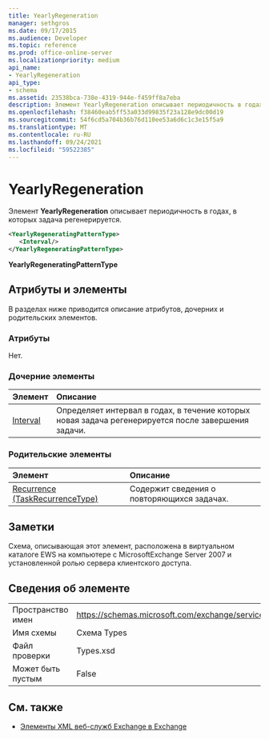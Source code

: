 ```yaml
---
title: YearlyRegeneration
manager: sethgros
ms.date: 09/17/2015
ms.audience: Developer
ms.topic: reference
ms.prod: office-online-server
ms.localizationpriority: medium
api_name:
- YearlyRegeneration
api_type:
- schema
ms.assetid: 23538bca-738e-4319-944e-f459ff8a7eba
description: Элемент YearlyRegeneration описывает периодичность в годах, в которых задача регенерируется.
ms.openlocfilehash: f38460eab5ff53a033d99835f23a128e9dc00d19
ms.sourcegitcommit: 54f6cd5a704b36b76d110ee53a6d6c1c3e15f5a9
ms.translationtype: MT
ms.contentlocale: ru-RU
ms.lasthandoff: 09/24/2021
ms.locfileid: "59522385"
---
```

# <a name="yearlyregeneration"></a>YearlyRegeneration

Элемент **YearlyRegeneration** описывает периодичность в годах, в которых задача регенерируется. 
  
```xml
<YearlyRegeneratingPatternType>
   <Interval/>
</YearlyRegeneratingPatternType>
```

**YearlyRegeneratingPatternType**

## <a name="attributes-and-elements"></a>Атрибуты и элементы

В разделах ниже приводится описание атрибутов, дочерних и родительских элементов.
  
### <a name="attributes"></a>Атрибуты

Нет.
  
### <a name="child-elements"></a>Дочерние элементы

|**Элемент**|**Описание**|
|:-----|:-----|
|[Interval](interval.md) <br/> |Определяет интервал в годах, в течение которых новая задача регенерируется после завершения задачи.  <br/> |
   
### <a name="parent-elements"></a>Родительские элементы

|**Элемент**|**Описание**|
|:-----|:-----|
|[Recurrence (TaskRecurrenceType)](recurrence-taskrecurrencetype.md) <br/> |Содержит сведения о повторяющихся задачах.  <br/> |
   
## <a name="remarks"></a>Заметки

Схема, описывающая этот элемент, расположена в виртуальном каталоге EWS на компьютере с MicrosoftExchange Server 2007 и установленной ролью сервера клиентского доступа. 
  
## <a name="element-information"></a>Сведения об элементе

|||
|:-----|:-----|
|Пространство имен  <br/> |https://schemas.microsoft.com/exchange/services/2006/types  <br/> |
|Имя схемы  <br/> |Схема Types  <br/> |
|Файл проверки  <br/> |Types.xsd  <br/> |
|Может быть пустым  <br/> |False  <br/> |
   
## <a name="see-also"></a>См. также

- [Элементы XML веб-служб Exchange в Exchange](ews-xml-elements-in-exchange.md)

